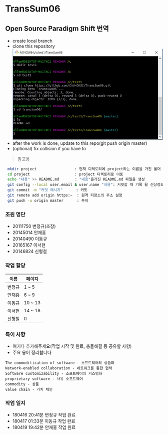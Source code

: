 # TransSum06

## Open Source Paradigm Shift 번역
* create local branch
* clone this repository
![사진1](/img/mkdir.jpg)
* after the work is done, update to this repo(git push origin master)
* (optional) fix collision if you have to
> 참고용
```bash
 mkdir project                 : 현재 디렉토리에 project라는 이름을 가진 폴더 생성
 cd project                    : project 디렉토리로 이동
 echo "내용" >> README.md       : "내용"을가진 README.md 파일을 생성
 git config --local user.email & user.name "내용": 커밋할 때 기록 될 신상정보 정의  
 git commit -m "커밋 메시지"      : 커밋
 git remote add origin https:~  : 원격 저장소의 주소 설정
 git push -u origin master      : 푸쉬
 ```


### 조원 명단
* 20111750 변정규(조장)
* 20145014 안재홍
* 20140490 이동규
* 20165167 이서현
* 20146824 신형철  

### 작업 할당
| 이름 | 페이지 |
|------|------|
| 변정규 | 1 ~ 5 |
| 안재홍 | 6 ~ 9 |
| 이동규 | 10 ~ 13 |
| 이서현 | 14 ~ 18 |
| 신형철 | 0 |

### 특이 사항
* 여기다 추가해주세요(작업 시작 및 완료, 충돌해결 등 공유할 사항)
* 주요 용어 정리합니다
``` 주요 용어
The commoditization of software - 소프트웨어의 상품화
Network-enabled collaboration - 네트워크를 통한 협력
Software customizability - 소프트웨어의 커스텀화
proprietary software - 사유 소프트웨어
commodity - 상품
value chain - 가치 체인

```
### 작업 일지
* 180416 20:41분 변정규 작업 완료
* 180417 01:33분 이동규 작업 완료
* 180419 19:42분 안재홍 작업 완료

